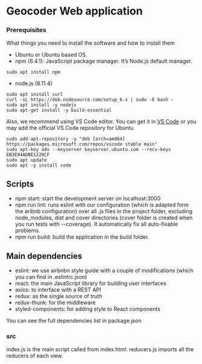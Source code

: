# Geocoder Web application

### Prerequisites

What things you need to install the software and how to install them
- Ubuntu or Ubuntu based OS.
- npm (6.4.1): JavaScript package manager. It’s Node.js default manager.
```
sudo apt install npm
```
- node.js (8.11.4)
```
sudo apt install curl
curl -sL https://deb.nodesource.com/setup_6.x | sudo -E bash -
sudo apt install -y nodejs
sudo apt-get install -y build-essential
```

Also, we recommend using VS Code editor. You can get it in [VS Code](https://code.visualstudio.com/) or you may add the official VS Code repository for Ubuntu
```
sudo add-apt-repository -y "deb [arch=amd64] https://packages.microsoft.com/repos/vscode stable main"
sudo apt-key adv --keyserver keyserver.ubuntu.com --recv-keys EB3E94ADBE1229CF
sudo apt update
sudo apt -y install code
```

## Scripts

- npm start: start the development server on localhost:3000
- npm run lint: runs eslint with our configuration (which is adapted form the aribnb configuration) over all .js files in the project folder, excluding node_modules, dist and cover directories (cover folder is created when you run tests with --coverage). It automatically fix all auto-fixable problems.
- npm run build: build the application in the build folder.

## Main dependencies

- eslint: we use airbnbn style guide with a couple of modifications (which you can find in .eslintrc.json)
- react: the main JavaScript library for building user interfaces
- axios: to interface with a REST API
- redux: as the single source of truth
- redux-thunk: for the middleware
- styled-components: for adding style to React components

You can see the full dependencies list in package.json

### src

index.js is the main script called from index.html. reducers.js imports all the reducers of each view.